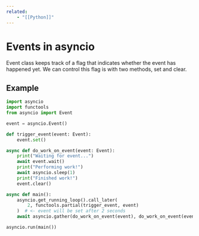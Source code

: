```yaml
---
related:
    - "[[Python]]"
---
```


# Events in asyncio

Event class keeps track of a flag that indicates whether the event has happened
yet. We can control this flag is with two methods, set and clear.

## Example

```python
import asyncio
import functools
from asyncio import Event

event = asyncio.Event()

def trigger_event(event: Event):
    event.set()

async def do_work_on_event(event: Event):
    print("Waiting for event...")
    await event.wait()
    print("Performing work!")
    await asyncio.sleep(1)
    print("Finished work!")
    event.clear()

async def main():
    asyncio.get_running_loop().call_later(
        2, functools.partial(trigger_event, event)
    )  # <- event will be set after 2 seconds
    await asyncio.gather(do_work_on_event(event), do_work_on_event(event))

asyncio.run(main())
```
